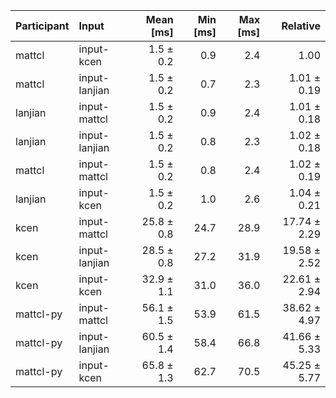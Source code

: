 | Participant | Input | Mean [ms] | Min [ms] | Max [ms] | Relative |
|:---|:---|---:|---:|---:|---:|
| mattcl | input-kcen | 1.5 ± 0.2 | 0.9 | 2.4 | 1.00 |
| mattcl | input-lanjian | 1.5 ± 0.2 | 0.7 | 2.3 | 1.01 ± 0.19 |
| lanjian | input-mattcl | 1.5 ± 0.2 | 0.9 | 2.4 | 1.01 ± 0.18 |
| lanjian | input-lanjian | 1.5 ± 0.2 | 0.8 | 2.3 | 1.02 ± 0.18 |
| mattcl | input-mattcl | 1.5 ± 0.2 | 0.8 | 2.4 | 1.02 ± 0.19 |
| lanjian | input-kcen | 1.5 ± 0.2 | 1.0 | 2.6 | 1.04 ± 0.21 |
| kcen | input-mattcl | 25.8 ± 0.8 | 24.7 | 28.9 | 17.74 ± 2.29 |
| kcen | input-lanjian | 28.5 ± 0.8 | 27.2 | 31.9 | 19.58 ± 2.52 |
| kcen | input-kcen | 32.9 ± 1.1 | 31.0 | 36.0 | 22.61 ± 2.94 |
| mattcl-py | input-mattcl | 56.1 ± 1.5 | 53.9 | 61.5 | 38.62 ± 4.97 |
| mattcl-py | input-lanjian | 60.5 ± 1.4 | 58.4 | 66.8 | 41.66 ± 5.33 |
| mattcl-py | input-kcen | 65.8 ± 1.3 | 62.7 | 70.5 | 45.25 ± 5.77 |
